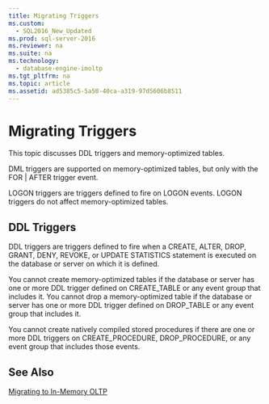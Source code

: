 ```yaml
---
title: Migrating Triggers
ms.custom: 
  - SQL2016_New_Updated
ms.prod: sql-server-2016
ms.reviewer: na
ms.suite: na
ms.technology: 
  - database-engine-imoltp
ms.tgt_pltfrm: na
ms.topic: article
ms.assetid: ad5385c5-5a50-40ca-a319-97d5606b8511
---
```

# Migrating Triggers
  This topic discusses DDL triggers and memory\-optimized tables.  
  
 DML triggers are supported on memory\-optimized tables, but only with the FOR | AFTER trigger event.  
  
 LOGON triggers are triggers defined to fire on LOGON events. LOGON triggers do not affect memory\-optimized tables.  
  
## DDL Triggers  
 DDL triggers are triggers defined to fire when a CREATE, ALTER, DROP, GRANT, DENY, REVOKE, or UPDATE STATISTICS statement is executed on the database or server on which it is defined.  
  
 You cannot create memory\-optimized tables if the database or server has one or more DDL trigger defined on CREATE\_TABLE or any event group that includes it. You cannot drop a memory\-optimized table if the database or server has one or more DDL trigger defined on DROP\_TABLE or any event group that includes it.  
  
 You cannot create natively compiled stored procedures if there are one or more DDL triggers on CREATE\_PROCEDURE, DROP\_PROCEDURE, or any event group that includes those events.  
  
## See Also  
 [Migrating to In-Memory OLTP](../../Topics/TopicNameNotContainA/Migrating-to-In-Memory-OLTP.md)  
  
  